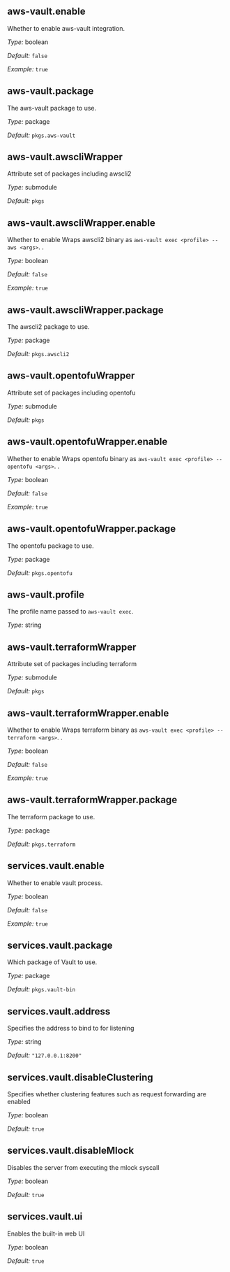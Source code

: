 

[comment]: # (Please add your documentation on top of this line)

## aws-vault\.enable



Whether to enable aws-vault integration\.



*Type:*
boolean



*Default:*
` false `



*Example:*
` true `



## aws-vault\.package



The aws-vault package to use\.



*Type:*
package



*Default:*
` pkgs.aws-vault `



## aws-vault\.awscliWrapper

Attribute set of packages including awscli2



*Type:*
submodule



*Default:*
` pkgs `



## aws-vault\.awscliWrapper\.enable



Whether to enable Wraps awscli2 binary as ` aws-vault exec <profile> -- aws <args> `\.
\.



*Type:*
boolean



*Default:*
` false `



*Example:*
` true `



## aws-vault\.awscliWrapper\.package



The awscli2 package to use\.



*Type:*
package



*Default:*
` pkgs.awscli2 `



## aws-vault\.opentofuWrapper



Attribute set of packages including opentofu



*Type:*
submodule



*Default:*
` pkgs `



## aws-vault\.opentofuWrapper\.enable



Whether to enable Wraps opentofu binary as ` aws-vault exec <profile> -- opentofu <args> `\.
\.



*Type:*
boolean



*Default:*
` false `



*Example:*
` true `



## aws-vault\.opentofuWrapper\.package



The opentofu package to use\.



*Type:*
package



*Default:*
` pkgs.opentofu `



## aws-vault\.profile



The profile name passed to ` aws-vault exec `\.



*Type:*
string



## aws-vault\.terraformWrapper



Attribute set of packages including terraform



*Type:*
submodule



*Default:*
` pkgs `



## aws-vault\.terraformWrapper\.enable



Whether to enable Wraps terraform binary as ` aws-vault exec <profile> -- terraform <args> `\.
\.



*Type:*
boolean



*Default:*
` false `



*Example:*
` true `



## aws-vault\.terraformWrapper\.package



The terraform package to use\.



*Type:*
package



*Default:*
` pkgs.terraform `



## services\.vault\.enable



Whether to enable vault process\.



*Type:*
boolean



*Default:*
` false `



*Example:*
` true `



## services\.vault\.package



Which package of Vault to use\.



*Type:*
package



*Default:*
` pkgs.vault-bin `



## services\.vault\.address



Specifies the address to bind to for listening



*Type:*
string



*Default:*
` "127.0.0.1:8200" `



## services\.vault\.disableClustering



Specifies whether clustering features such as request forwarding are enabled



*Type:*
boolean



*Default:*
` true `



## services\.vault\.disableMlock



Disables the server from executing the mlock syscall



*Type:*
boolean



*Default:*
` true `



## services\.vault\.ui



Enables the built-in web UI



*Type:*
boolean



*Default:*
` true `
